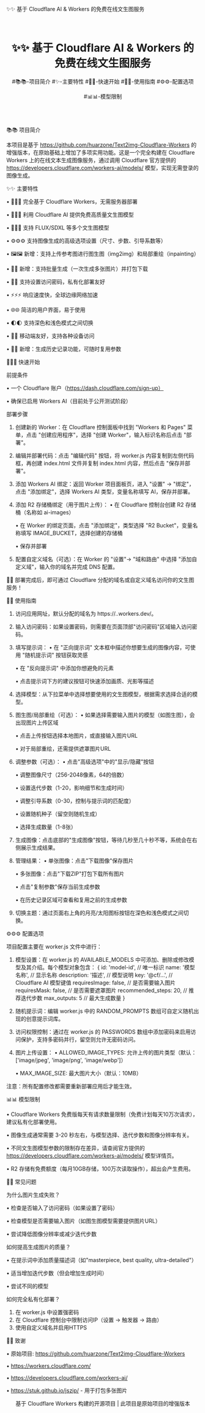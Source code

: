 ✨✨ 基于 Cloudflare AI & Workers 的免费在线文生图服务

<p align="center">
  <a href="#" target="_blank" rel="noopener">
    
  </a>
</p>

<div align="center"></br></div>

<div align="center">
  <h1>
    ✨✨ 基于 Cloudflare AI & Workers 的免费在线文生图服务 </br>
  </h1>
</div>

<div align="center">

#📚📚-项目简介 
#✨-主要特性
#🚀🚀-快速开始
#📝📝-使用指南
#⚙⚙️-配置选项

#📊📊-模型限制

</div>

<div align="center"></br></div>

<picture>
  <source media="(prefers-color-scheme: dark)" srcset="public/top-dark.png">
  
</picture>

<div align="center"></br></div>

📚📚 项目简介

本项目是基于 https://github.com/huarzone/Text2img-Cloudflare-Workers 的增强版本，在原始基础上增加了多项实用功能。这是一个完全构建在 Cloudflare Workers 上的在线文本生成图像服务，通过调用 Cloudflare 官方提供的 https://developers.cloudflare.com/workers-ai/models/ 模型，实现无需登录的图像生成。

✨✨ 主要特性

• 🚀🚀🚀 完全基于 Cloudflare Workers，无需服务器部署

• 🎨🎨🎨 利用 Cloudflare AI 提供免费高质量文生图模型

• 🐳🐳🐳 支持 FLUX/SDXL 等多个文生图模型

• ⚙⚙⚙️ 支持图像生成的高级选项设置（尺寸、步数、引导系数等）

• 🖼️🖼️ 新增：支持上传参考图进行图生图（img2img）和局部重绘（inpainting）

• 🔢🔢 新增：支持批量生成（一次生成多张图片）并打包下载

• 🔐🔐 支持设置访问密码，私有化部署友好

• ⚡⚡⚡ 响应速度快，全球边缘网络加速

• 🌐🌐 简洁的用户界面，易于使用

• 🌓🌓 支持深色和浅色模式之间切换

• 📱📱 移动端友好，支持各种设备访问

• 📜📜 新增：生成历史记录功能，可随时复用参数

🚀🚀🚀 快速开始

前提条件

• 一个 Cloudflare 账户（https://dash.cloudflare.com/sign-up）

• 确保已启用 Workers AI（目前处于公开测试阶段）

部署步骤

1. 创建新的 Worker：在 Cloudflare 控制面板中找到 "Workers 和 Pages" 菜单，点击 "创建应用程序"，选择 "创建 Worker"，输入标识名称后点击 "部署"。

2. 编辑并部署代码：点击 "编辑代码" 按钮，将 worker.js 内容复制到左侧代码框，再创建 index.html 文件并复制 index.html 内容，然后点击 "保存并部署"。

3. 添加 Workers AI 绑定：返回 Worker 项目面板页，进入 "设置" -> "绑定"，点击 "添加绑定"，选择 Workers AI 类型，变量名称填写 AI，保存并部署。

4. 添加 R2 存储桶绑定（用于图片上传）：
   • 在 Cloudflare 控制台创建 R2 存储桶（名称如 ai-images）

   • 在 Worker 的绑定页面，点击 "添加绑定"，类型选择 "R2 Bucket"，变量名称填写 IMAGE_BUCKET，选择创建的存储桶

   • 保存并部署

5. 配置自定义域名（可选）：在 Worker 的 "设置"-> "域和路由" 中选择 "添加自定义域"，输入你的域名并完成 DNS 配置。

🎉🎉 部署完成后，即可通过 Cloudflare 分配的域名或自定义域名访问你的文生图服务！

📝📝 使用指南

1. 访问应用网址，默认分配的域名为 https://<your-worker-name>.<your-subdomain>.workers.dev/。

2. 输入访问密码：如果设置密码，则需要在页面顶部"访问密码"区域输入访问密码。

3. 填写提示词：
   • 在 "正向提示词" 文本框中描述你想要生成的图像内容，可使用 "随机提示词" 按钮获取灵感

   • 在 "反向提示词" 中添加你想避免的元素

   • 点击提示词下方的建议按钮可快速添加画质、光影等描述

4. 选择模型：从下拉菜单中选择想要使用的文生图模型，根据需求选择合适的模型。

5. 图生图/局部重绘（可选）：
   • 如果选择需要输入图片的模型（如图生图），会出现图片上传区域

   • 点击上传按钮选择本地图片，或直接输入图片URL

   • 对于局部重绘，还需提供遮罩图片URL

6. 调整参数（可选）：
   • 点击"高级选项"中的"显示/隐藏"按钮

   • 调整图像尺寸（256-2048像素，64的倍数）

   • 设置迭代步数（1-20，影响细节和生成时间）

   • 调整引导系数（0-30，控制与提示词的匹配度）

   • 设置随机种子（留空则随机生成）

   • 选择生成数量（1-8张）

7. 生成图像：点击底部的"生成图像"按钮，等待几秒至几十秒不等，系统会在右侧展示生成结果。

8. 管理结果：
   • 单张图像：点击"下载图像"保存图片

   • 多张图像：点击"下载ZIP"打包下载所有图片

   • 点击"复制参数"保存当前生成参数

   • 在历史记录区域可查看和复用之前的生成参数

9. 切换主题：通过页面右上角的月亮/太阳图标按钮在深色和浅色模式之间切换。

⚙⚙⚙️ 配置选项

项目配置主要在 worker.js 文件中进行：

1. 模型设置：在 worker.js 的 AVAILABLE_MODELS 中可添加、删除或修改模型及其介绍。每个模型对象包含：
   {
     id: 'model-id',          // 唯一标识
     name: '模型名称',         // 显示名称
     description: '描述',     // 模型说明
     key: '@cf/...',          // Cloudflare AI 模型键值
     requiresImage: false,     // 是否需要输入图片
     requiresMask: false,     // 是否需要遮罩图片
     recommended_steps: 20,   // 推荐迭代步数
     max_outputs: 5           // 最大生成数量
   }
   

2. 随机提示词：编辑 worker.js 中的 RANDOM_PROMPTS 数组可自定义随机出现的创意提示词库。

3. 访问权限控制：通过在 worker.js 的 PASSWORDS 数组中添加密码来启用访问保护，支持多密码并行，留空则允许无密码访问。

4. 图片上传设置：
   • ALLOWED_IMAGE_TYPES: 允许上传的图片类型（默认：['image/jpeg', 'image/png', 'image/webp']）

   • MAX_IMAGE_SIZE: 最大图片大小（默认：10MB）

注意：所有配置修改都需要重新部署应用后才能生效。

📊📊 模型限制

• Cloudflare Workers 免费版每天有请求数量限制（免费计划每天10万次请求），建议私有化部署使用。

• 图像生成通常需要 3-20 秒左右，与模型选择、迭代步数和图像分辨率有关。

• 不同文生图模型参数的限制存在差异，请查阅官方提供的 https://developers.cloudflare.com/workers-ai/models/ 模型详情页。

• R2 存储有免费额度（每月10GB存储，100万次读取操作），超出会产生费用。

🔧🔧 常见问题

为什么图片生成失败？

• 检查是否输入了访问密码（如果设置了密码）

• 检查模型是否需要输入图片（如图生图模型需要提供图片URL）

• 尝试降低图像分辨率或减少迭代步数

如何提高生成图片的质量？

• 在提示词中添加质量描述词（如"masterpiece, best quality, ultra-detailed"）

• 适当增加迭代步数（但会增加生成时间）

• 尝试不同的模型

如何完全私有化部署？

1. 在 worker.js 中设置强密码
2. 在 Cloudflare 控制台中限制访问IP（设置 -> 触发器 -> 路由）
3. 使用自定义域名并启用HTTPS

🙏🙏 致谢

• 原始项目: https://github.com/huarzone/Text2img-Cloudflare-Workers

• https://workers.cloudflare.com/

• https://developers.cloudflare.com/workers-ai/

• https://stuk.github.io/jszip/ - 用于打包多张图片

<div align="center">
  基于 Cloudflare Workers 构建的开源项目 | 此项目是原始项目的增强版本
</div>
